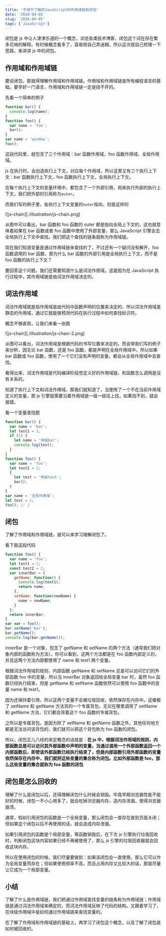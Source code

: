 ```yaml
---
title: '不得不了解的JavaScript的作用域链和闭包'
date: '2018-04-05'
slug: '2018-04-05'
tags: ['JavaScript']
---
```


闭包是 js 中让人津津乐道的一个概念，浏览各类技术博客，闭包这个词在存在繁多花哨的解释。有时候概念看多了，容易把自己弄迷糊，所以这次就自己梳理一下思路，来讲讲 js 中的闭包。

## 作用域和作用域链

要说闭包，那就得理解作用域和作用域链。作用域和作用域链是所有编程语言的基础，要学好一门语言，作用域和作用域链一定是绕不开的。

先看一个简单的例子

```js
function bar() {
  console.log(name);
}
function foo() {
  var name = 'foo';
  bar();
}
var name = 'window';
foo();
```

这段代码里，就包含了三个作用域：bar 函数作用域，foo 函数作用域，全局作用域。

js 在执行时，会创造执行上下文，对应每个作用域，所以这里又有三个执行上下文：bar 函数执行上下文，foo 函数执行上下文，全局执行上下文。

在每个执行上下文的变量环境中，都包含了一个外部引用，用来执行外部的执行上下文，我们把外部的引用称为`outer`。

而我们写的例子里，各执行上下文变量的`outer`指向，则是这样的

![js-chain][./illustration/js-chain.png]

从图中可以看出，bar 函数和 foo 函数的 outer 都是指向全局上下文的，这也就意味着如果在 bar 函数或者 foo 函数中使用了外部变量，那么 JavaScript 引擎会去全局执行上下文中查找。我们把这个查找的链条就称为作用域链。

现在我们知道变量是通过作用域链来查找的了，不过还有一个疑问没有解开，foo 函数调用的 bar 函数，那为什么 bar 函数的外部引用是全局执行上下文，而不是 foo 函数的执行上下文？

要回答这个问题，我们还需要知道什么是词法作用域。这是因为在 JavaScript 执行过程中，其作用域链是由词法作用域决定的。

## 词法作用域

词法作用域就是指作用域是由代码中函数声明的位置来决定的，所以词法作用域是静态的作用域，通过它就能够预测代码在执行过程中如何查找标识符。

概念不够直观，让我们来看一张图

![js-chain][./illustration/js-chain-2.png]

从图可以看出，词法作用域是根据代码的书写位置来决定的。而会带我们写的例子来分析，因无论 bar 函数，还是 foo 函数，都是声明在全局作用域中，所以如果 bar 函数或 foo 函数，使用了一个它们没有声明的变量，都会从全局作用域中去查找。

看得出来，词法作用域是代码编译阶段觉定义好的作用域链，和函数怎么调用是没有关系的。

知道了执行上下文和词法作用域，那我们就知道了，当使用了一个不在当前作用域定义的变量，那 js 引擎就需要沿着作用域链一级一级往上找，如果找不到，就会报错。

看一个变量查找题

```js
function bar() {
  var name = 'bar';
  let test1 = 1;
  if (1) {
    let name = '块级bar';
    console.log(test);
  }
}
function foo() {
  var name = 'foo';
  let test2 = 2;
  {
    let test = '块级test';
    bar();
  }
}
var name = '全局作用域';
let test = 1;
foo(); // 1
```

## 闭包

了解了作用域和作用域链，就可以来学习理解闭包了。

看下面这段代码

```js
function foo() {
  var name = 'foo';
  let test1 = 1;
  const test2 = 2;
  var innerBar = {
    getName: function() {
      console.log(test1);
      return name;
    },
    setName: function(newName) {
      name = newName;
    }
  };
  return innerBar;
}
var var = foo();
bar.setName('bar');
bar.getName();
console.log(bar.getName());
```

innerBar 是一个对象，包含了 getName 和 setName 的两个方法（通常我们把对象内部的函数称为方法）。你可以看到，这两个方法都是在 foo 函数内部定义的，并且这两个方法内部都使用了 name 和 test1 两个变量。

根据词法作用域的规则，内部函数 getName 和 setName 总是可以访问它们的外部函数 foo 中的变量，所以当 innerBar 对象返回给全局变量 bar 时，虽然 foo 函数已经执行结束，但是 getName 和 setName 函数依然可以使用 foo 函数中的变量 name 和 test1。

因为还保持着引用，所以这两个变量不会被垃圾回收，依然保存在内存中。这像极了 setName 和 getName 方法背的一个专属背包，无论在哪里调用了 setName 和 getName 方法，它们都会背着这个 foo 函数的专属背包。

之所以是专属背包，是因为除了 setName 和 getName 函数之外，其他任何地方都是无法访问该背包的，我们就可以把这个背包称为 foo 函数的闭包。

所以，闭包正儿八经的来定概念的话就是：**在 js 中，根据词法作用域的规则，内部函数总是可以访问其外部函数中声明的变量，当通过调用一个外部函数返回一个内部函数后，即使该外部函数已经执行结束了，但是内部函数引用外部函数的变量依然保存在内存中，我们就把这些变量的集合称为闭包。比如外部函数是 foo，那么这些变量的集合就称为 foo 函数的闭包**

## 闭包是怎么回收的

理解了什么是闭包以后，还得理解闭包什么时候会销毁。毕竟早期浏览器性能不能好的时候，闭包一不小心用多了，就会吃掉浏览器内存，造内存泄漏，使得浏览器崩溃。

通常，假如引用闭包的函数是一个全局变量，那么闭包会一直存在直到页面关闭；但如果这个闭包以后不再使用的话，就会造成内存泄漏。

如果引用闭包的函数是个局部变量，等函数销毁后，在下次 js 引擎执行垃圾回收时，判断闭包这块内容如果已经不再被使用了，那么 js 引擎的垃圾回收器就会回收这块内存。

所以在使用闭包的时候，我们尽量要做到：如果该闭包会一直使用，那么它可以作为全局变量而存在；但如果使用频率不高，而且占用内存又比较大的话，那就尽量让它成为一个局部变量。

## 小结

了解了什么是作用域链，我们把通过作用域查找变量的链条称为作用域链；作用域链是通过词法作用域来确定的，而词法作用域反映了代码的结构。又跟着学习了，在块级作用域中是如何通过作用域链来查找变量的。

在了解了作用域和作用域链的基础上，再学习了闭包这个概念，以及了解了闭包是如何被回收的。
